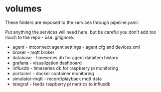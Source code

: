 # volumes

These folders are exposed to the services through pipeline.yaml.

Put anything the services will need here, but be careful you don't add too much to the repo - use .gitignore.

- agent - mtconnect agent settings - agent.cfg and devices.xml
- broker - mqtt broker
- database - timeseries db for agent dataitem history
- grafana - visualization dashboard
- influxdb - timeseries db for raspberry pi monitoring
- portainer - docker container monitoring
- simulator-mqtt - record/playback mqtt data
- telegraf - feeds raspberry pi metrics to influxdb
